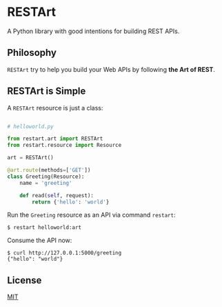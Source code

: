 # RESTArt

A Python library with good intentions for building REST APIs.


## Philosophy

`RESTArt` try to help you build your Web APIs by following **the Art of REST**.


## RESTArt is Simple

A `RESTArt` resource is just a class:

```python

# helloworld.py

from restart.art import RESTArt
from restart.resource import Resource

art = RESTArt()

@art.route(methods=['GET'])
class Greeting(Resource):
    name = 'greeting'

    def read(self, request):
        return {'hello': 'world'}

```

Run the `Greeting` resource as an API via command `restart`:

```
$ restart helloworld:art
```

Consume the API now:

```
$ curl http://127.0.0.1:5000/greeting
{"hello": "world"}
```


## License

[MIT][1]


[1]: http://opensource.org/licenses/MIT
